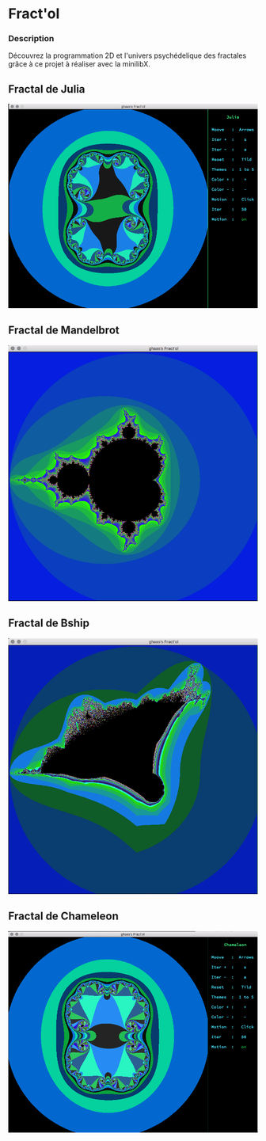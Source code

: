 # Fract'ol
### Description

Découvrez la programmation 2D et l'univers psychédelique des fractales grâce à ce projet à réaliser avec la minilibX.


## Fractal de Julia
![alt tag](/screenst/screen_shot1.png)

## Fractal de Mandelbrot
![alt tag](/screenst/screen_shot2.png)

## Fractal de Bship
![alt tag](/screenst/screen_shot3.png)

## Fractal de Chameleon
![alt tag](/screenst/screen_shot4.png)
